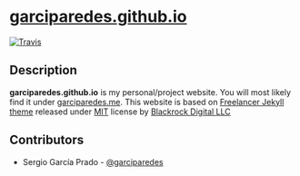 [garciparedes.github.io](https:garciparedes.github.io)
======

[![Travis](https://img.shields.io/travis/garciparedes/garciparedes.github.io.svg)](https://travis-ci.org/garciparedes/garciparedes.github.io)

## Description

**garciparedes.github.io** is my personal/project website. You will most likely find it under [garciparedes.me](https:garciparedes.me).
This website is based on [Freelancer Jekyll theme](https://github.com/BlackrockDigital/startbootstrap-freelancer/) released under [MIT](https://github.com/BlackrockDigital/startbootstrap-freelancer/blob/gh-pages/LICENSE) license by [Blackrock Digital LLC](https://github.com/BlackrockDigital)

## Contributors

  * Sergio García Prado - [@garciparedes](http://garciparedes.me)
